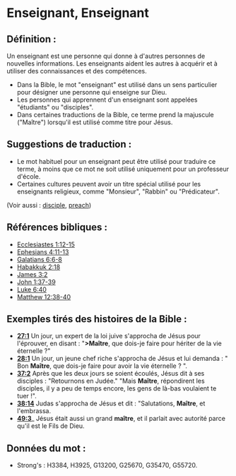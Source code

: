 # Enseignant, Enseignant

## Définition :

Un enseignant est une personne qui donne à d'autres personnes de nouvelles informations. Les enseignants aident les autres à acquérir et à utiliser des connaissances et des compétences.

* Dans la Bible, le mot "enseignant" est utilisé dans un sens particulier pour désigner une personne qui enseigne sur Dieu.
* Les personnes qui apprennent d'un enseignant sont appelées "étudiants" ou "disciples".
* Dans certaines traductions de la Bible, ce terme prend la majuscule ("Maître") lorsqu'il est utilisé comme titre pour Jésus.

## Suggestions de traduction :

* Le mot habituel pour un enseignant peut être utilisé pour traduire ce terme, à moins que ce mot ne soit utilisé uniquement pour un professeur d'école.
* Certaines cultures peuvent avoir un titre spécial utilisé pour les enseignants religieux, comme "Monsieur", "Rabbin" ou "Prédicateur".

(Voir aussi : [disciple](../kt/disciple.md), [preach](../other/preach.md))

## Références bibliques :

* [Ecclesiastes 1:12-15](rc://en/tn/help/ecc/01/12)
* [Ephesians 4:11-13](rc://en/tn/help/eph/04/11)
* [Galatians 6:6-8](rc://en/tn/help/gal/06/06)
* [Habakkuk 2:18](rc://en/tn/help/hab/02/18)
* [James 3:2](rc://en/tn/help/jas/03/02)
* [John 1:37-39](rc://en/tn/help/jhn/01/37)
* [Luke 6:40](rc://en/tn/help/luk/06/40)
* [Matthew 12:38-40](rc://en/tn/help/mat/12/38)

## Exemples tirés des histoires de la Bible :

* __[27:1](rc://en/tn/help/obs/27/01)__ Un jour, un expert de la loi juive s'approcha de Jésus pour l'éprouver, en disant : "__>Maître__, que dois-je faire pour hériter de la vie éternelle ?"
* __[28:1](rc://en/tn/help/obs/28/01)__ Un jour, un jeune chef riche s'approcha de Jésus et lui demanda : " Bon __Maître__, que dois-je faire pour avoir la vie éternelle ? ".
* __[37:2](rc://en/tn/help/obs/37/02)__ Après que les deux jours se soient écoulés, Jésus dit à ses disciples : "Retournons en Judée." "Mais __Maître__, répondirent les disciples, il y a peu de temps encore, les gens de là-bas voulaient te tuer !".
* __[38:14](rc://en/tn/help/obs/38/14)__ Judas s'approcha de Jésus et dit : "Salutations, __Maître__, et l'embrassa.
* __[49:3](rc://en/tn/help/obs/49/03)___ Jésus était aussi un grand __maître__, et il parlait avec autorité parce qu'il est le Fils de Dieu.

## Données du mot :

* Strong's : H3384, H3925, G13200, G25670, G35470, G55720.
